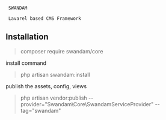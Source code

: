 ```
 SWANDAM

 Lavarel based CMS Framework
```

## Installation
> composer require swandam/core
 
install command
> php artisan swandam:install

publish the assets, config, views
> php artisan vendor:publish --provider="Swandam\Core\SwandamServiceProvider" --tag="swandam"